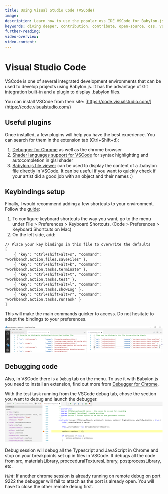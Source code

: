 ```yaml
---
title: Using Visual Studio Code (VSCode)
image:
description: Learn how to use the popular oss IDE VSCode for Babylon.js development.
keywords: diving deeper, contribution, contribute, open-source, oss, vscode, ide, develop
further-reading:
video-overview:
video-content:
---
```


# Visual Studio Code

VSCode is one of several integrated development environments that can be used to develop projects using Babylon.js. It has the advantage of Git integration built-in and a plugin to display .babylon files.

You can install VSCode from their site: [https://code.visualstudio.com/](https://code.visualstudio.com/)

## Useful plugins

Once installed, a few plugins will help you have the best experience. You can search for them in the extension tab (Ctrl+Shift+d):

1. [Debugger for Chrome](https://marketplace.visualstudio.com/items?itemName=msjsdiag.debugger-for-chrome) as well as the chrome browser
2. [Shader languages support for VSCode](https://marketplace.visualstudio.com/items?itemName=slevesque.shader) for syntax highlighting and autocompletion in glsl shader
3. [Babylon.js file viewer](https://marketplace.visualstudio.com/items?itemName=julianchen.babylon-js-viewer) can be used to display the content of a .babylon file directly in VSCode. It can be useful if you want to quickly check if your artist did a good job with an object and their names :)

## Keybindings setup

Finally, I would recommend adding a few shortcuts to your environment. Follow the [guide](https://code.visualstudio.com/docs/getstarted/keybindings#_custom-keybindings-for-refactorings):

1.  To configure keyboard shortcuts the way you want, go to the menu under File > Preferences > Keyboard Shortcuts. (Code > Preferences > Keyboard Shortcuts on Mac)
2.  On the left side, add:

```
// Place your key bindings in this file to overwrite the defaults
[
    { "key": "ctrl+shift+alt+s", "command": "workbench.action.files.saveFiles" },
    { "key": "ctrl+shift+alt+k", "command": "workbench.action.tasks.terminate" },
    { "key": "ctrl+shift+alt+t", "command": "workbench.action.tasks.test" },
    { "key": "ctrl+shift+alt+l", "command": "workbench.action.tasks.showLog" },
    { "key": "ctrl+shift+alt+r", "command": "workbench.action.tasks.runTask" }
]
```

This will make the main commands quicker to access. Do not hesitate to adapt the bindings to your preferences.

![keybindings](/public/img/how_to/howToStart/keybindings.png)

## Debugging code

Also, in VSCode there is a `Debug` tab on the menu. To use it with Babylon.js you need to install an extension, find out more from [Debugger for Chrome](https://code.visualstudio.com/blogs/2016/02/23/introducing-chrome-debugger-for-vs-code).

With the test task running from the VSCode debug tab, chose the section you want to debug and launch the debugger.
![debug](/public/img/how_to/howToStart/debug.png)

Debug session will debug all the Typescript and JavaScript in Chrome and stop on your breakpoints set up in files in VSCode. It debugs all the code from src, materialsLibrary, procceduralTexturesLibrary, postprocessLibrary, etc.

_Hint_: If another chrome session is already running on remote debug on port 9222 the debugger will fail to attach as the port is already open. You will have to close the other remote debug first.
